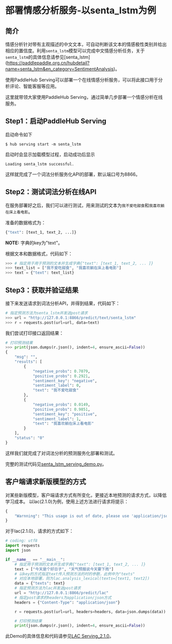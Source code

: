 # 部署情感分析服务-以senta_lstm为例
## 简介
情感分析针对带有主观描述的中文文本，可自动判断该文本的情感极性类别并给出相应的置信度。利用`senta_lstm`模型可以完成中文情感分析任务，关于`senta_lstm`的具体信息请参见[senta_lstm]
(https://paddlepaddle.org.cn/hubdetail?name=senta_lstm&en_category=SentimentAnalysis)。

使用PaddleHub Serving可以部署一个在线情感分析服务，可以将此接口用于分析评论、智能客服等应用。

这里就带领大家使用PaddleHub Serving，通过简单几步部署一个情感分析在线服务。

## Step1：启动PaddleHub Serving
启动命令如下
```shell
$ hub serving start -m senta_lstm  
```
启动时会显示加载模型过程，启动成功后显示
```shell
Loading senta_lstm successful.
```
这样就完成了一个词法分析服务化API的部署，默认端口号为8866。

## Step2：测试词法分析在线API
在服务部署好之后，我们可以进行测试，用来测试的文本为`我不爱吃甜食`和`我喜欢躺在床上看电影`。

准备的数据格式为：
```python
{"text": [text_1, text_2, ...]}  
```
**NOTE:** 字典的key为"text"。

根据文本和数据格式，代码如下：
```python
>>> # 指定用于用于预测的文本并生成字典{"text": [text_1, text_2, ... ]}
>>> text_list = ["我不爱吃甜食", "我喜欢躺在床上看电影"]
>>> text = {"text": text_list}
```

## Step3：获取并验证结果
接下来发送请求到词法分析API，并得到结果，代码如下：
```python
# 指定预测方法为senta_lstm并发送post请求
>>> url = "http://127.0.0.1:8866/predict/text/senta_lstm"
>>> r = requests.post(url=url, data=text)
```
我们尝试打印接口返回结果：
```python
# 打印预测结果
>>> print(json.dumps(r.json(), indent=4, ensure_ascii=False))
{
    "msg": "",
    "results": [
        {
            "negative_probs": 0.7079,
            "positive_probs": 0.2921,
            "sentiment_key": "negative",
            "sentiment_label": 0,
            "text": "我不爱吃甜食"
        },
        {
            "negative_probs": 0.0149,
            "positive_probs": 0.9851,
            "sentiment_key": "positive",
            "sentiment_label": 1,
            "text": "我喜欢躺在床上看电影"
        }
    ],
    "status": "0"
}
```
这样我们就完成了对词法分析的预测服务化部署和测试。

完整的测试代码见[senta_lstm_serving_demo.py](senta_lstm_serving_demo.py)。

## 客户端请求新版模型的方式
对某些新版模型，客户端请求方式有所变化，更接近本地预测的请求方式，以降低学习成本。
以lac(2.1.0)为例，使用上述方法进行请求将提示：
```python
{
    "Warnning": "This usage is out of date, please use 'application/json' as content-type to post to /predict/lac. See 'https://github.com/PaddlePaddle/PaddleHub/blob/release/v1.6/docs/tutorial/serving.md' for more details."
}
```
对于lac(2.1.0)，请求的方式如下：
```python
# coding: utf8
import requests
import json

if __name__ == "__main__":
    # 指定用于预测的文本并生成字典{"text": [text_1, text_2, ... ]}
    text = ["今天是个好日子", "天气预报说今天要下雨"]
    # 以key的方式指定text传入预测方法的时的参数，此例中为"texts"
    # 对应本地部署，则为lac.analysis_lexical(texts=[text1, text2])
    data = {"texts": text}
    # 指定预测方法为lac并发送post请求
    url = "http://127.0.0.1:8866/predict/lac"
    # 指定post请求的headers为application/json方式
    headers = {"Content-Type": "application/json"}

    r = requests.post(url=url, headers=headers, data=json.dumps(data))

    # 打印预测结果
    print(json.dumps(r.json(), indent=4, ensure_ascii=False))
```

此Demo的具体信息和代码请参见[LAC Serving_2.1.0](../lexical_analysis_lac/lac_2.1.0_serving_demo.py)。
